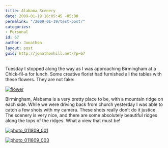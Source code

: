 ```yaml
---
title: Alabama Scenery
date: 2009-01-19 16:05:45 -05:00
permalink: "/2009-01-19/test-post/"
categories:
- Personal
id: 67
author: Jonathon
layout: post
guid: http://jonathonhill.net/?p=67
---
```


Tuesday I stopped along the way as I was approaching Birmingham at a Chick-fil-a for lunch. Some creative florist had furnished all the tables with these flowers. They are not fake:

[<img class="alignnone size-medium wp-image-71" title="flower" src="/wp-content/uploads/2009/01/photo_011309_001-300x300.jpg" alt="flower" width="300" height="300" srcset="/wp-content/uploads/2009/01/photo_011309_001-300x300.jpg 300w, /wp-content/uploads/2009/01/photo_011309_001-150x150.jpg 150w, /wp-content/uploads/2009/01/photo_011309_001.jpg 640w" sizes="(max-width: 300px) 100vw, 300px" />](/wp-content/uploads/2009/01/photo_011309_001.jpg)

Birmingham, Alabama is a very pretty place to be, with a mountain ridge on each side. While we were driving back from church yesterday I was able to catch a few shots with my camera. These shots really don&#8217;t do it justice. The scenery is very nice, and there are some absolutely beautiful ridges along the tops of the ridges. What a view that must be!

[<img class="alignnone size-medium wp-image-72" title="photo_011809_001" src="/wp-content/uploads/2009/01/photo_011809_001-300x203.jpg" alt="photo_011809_001" width="300" height="203" srcset="/wp-content/uploads/2009/01/photo_011809_001-300x203.jpg 300w, /wp-content/uploads/2009/01/photo_011809_001.jpg 640w" sizes="(max-width: 300px) 100vw, 300px" />](/wp-content/uploads/2009/01/photo_011809_001.jpg)

[<img class="alignnone size-medium wp-image-73" title="photo_011809_003" src="/wp-content/uploads/2009/01/photo_011809_003-300x240.jpg" alt="photo_011809_003" width="300" height="240" srcset="/wp-content/uploads/2009/01/photo_011809_003-300x240.jpg 300w, /wp-content/uploads/2009/01/photo_011809_003.jpg 640w" sizes="(max-width: 300px) 100vw, 300px" />](/wp-content/uploads/2009/01/photo_011809_003.jpg)